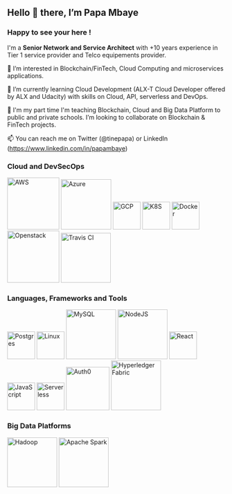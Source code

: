 ## Hello 👋 there, I’m Papa Mbaye

### Happy to see your here !

I'm a **Senior Network and Service Architect** with +10 years experience in Tier 1 service provider and Telco equipements provider.

👀 I’m interested in Blockchain/FinTech, Cloud Computing and microservices applications.

🌱 I’m currently learning Cloud Development (ALX-T Cloud Developer offered by ALX and Udacity) with skills on Cloud, API, serverless and DevOps.

💞️ I'm my part time I'm teaching Blockchain, Cloud and Big Data Platform to public and private schools.
I’m looking to collaborate on Blockchain & FinTech projects.

📫 You can reach me on Twitter (@tinepapa) or LinkedIn (https://www.linkedin.com/in/papambaye)

### Cloud and DevSecOps
<img width="120" alt="AWS" src="https://user-images.githubusercontent.com/70669412/192141537-72b09426-a1c1-4313-8afe-7936a3177ffa.png">   <img width="116" alt="Azure" src="https://user-images.githubusercontent.com/70669412/192142555-2656d057-5189-4815-bb2f-ef148e9f10cf.png">   <img width="64" alt="GCP" src="https://user-images.githubusercontent.com/70669412/192142222-1bf66572-2a1d-4254-89e8-1abb84a7b671.png">    <img width="64" alt="K8S" src="https://user-images.githubusercontent.com/70669412/192141511-a25f0e12-a8ec-4b2d-bedc-b8dda733cb50.png">    <img width="64" alt="Docker" src="https://user-images.githubusercontent.com/70669412/192141667-634b1998-4295-427d-b9e5-6f6bbb50c361.png">   <img width="120" alt="Openstack" src="https://user-images.githubusercontent.com/70669412/192142438-253922f2-ce06-4769-a8b9-bce80c43fdfb.png">    <img width="115" alt="Travis CI" src="https://user-images.githubusercontent.com/70669412/192142136-8b5e5381-f305-43a3-bb75-36d128bb61f3.png">



### Languages, Frameworks and Tools
<img width="64" alt="Postgres" src="https://user-images.githubusercontent.com/70669412/192141835-1dfcf4cc-e483-4c9d-8707-8fd3fdc57387.png">   <img width="64" alt="Linux" src="https://user-images.githubusercontent.com/70669412/192141864-5a586603-97bd-43cf-b44d-7fc9cb03e03e.png">    <img width="115" alt="MySQL" src="https://user-images.githubusercontent.com/70669412/192141892-1535e561-f34e-4ad3-b132-af4b3db14587.png">    <img width="115" alt="NodeJS" src="https://user-images.githubusercontent.com/70669412/192141919-38efc2f4-f625-4f0f-aeed-9986472fd687.png">   <img width="64" alt="React" src="https://user-images.githubusercontent.com/70669412/192142044-695d5a74-4672-4526-8246-8cd216e74967.png">    <img width="64" alt="JavaScript" src="https://user-images.githubusercontent.com/70669412/192142085-42959a21-721b-4d47-a480-aeef3aef5b64.png">   <img width="64" alt="Serverless" src="https://user-images.githubusercontent.com/70669412/192142705-e5bf064c-d387-4994-83b9-ad8d7adb3e75.png">    <img width="100" alt="Auth0" src="https://user-images.githubusercontent.com/70669412/192142724-1b0ddbfa-f7f5-4ad7-aabf-5fc3a670e23b.png">    <img width="115" alt="Hyperledger Fabric" src="https://user-images.githubusercontent.com/70669412/192142874-cc08814b-6e63-4a05-be9d-7a6c57dbd9de.png">






### Big Data Platforms
<img width="115" alt="Hadoop" src="https://user-images.githubusercontent.com/70669412/192142352-5b5945de-d5ee-42c5-970d-78d9d251e337.png">   <img width="115" alt="Apache Spark" src="https://user-images.githubusercontent.com/70669412/192142381-131b5692-c60f-4acf-8a3b-bed39a665ad7.png">













<!---
tinepapa/tinepapa is a ✨ special ✨ repository because its `README.md` (this file) appears on your GitHub profile.
You can click the Preview link to take a look at your changes.
--->
